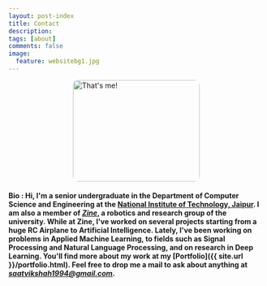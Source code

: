 ```yaml
---
layout: post-index
title: Contact
description: 
tags: [about]
comments: false
image:
  feature: websitebg1.jpg
---
```


<img src="{{ site.url }}/images/myshot.png" align="middle" title="That's me!" style="display:block;margin-right:auto;margin-left:auto;border-radius:10px" height="200em" width="250em">

#### Bio : Hi, I'm a senior undergraduate in the Department of Computer Science and Engineering at the [National Institute of Technology, Jaipur](http://mnit.ac.in/dept_cs/index.php). I am also a member of *[Zine](https://www.zine.co.in)*, a robotics and research group of the university. While at Zine, I've worked on several projects starting from a huge RC Airplane to Artificial Intelligence. Lately, I've been working on problems in Applied Machine Learning, to fields such as Signal Processing and Natural Language Processing, and on research in Deep Learning. You'll find more about my work at my [**Portfolio**]({{ site.url }}/portfolio.html). Feel free to drop me a mail to ask about anything at *saatvikshah1994@gmail.com*.

